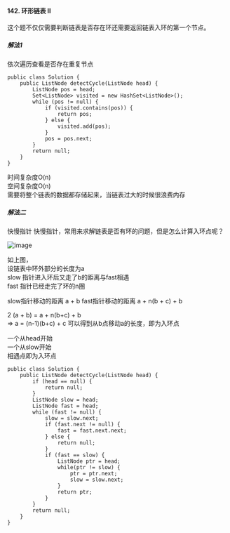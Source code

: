 #### 142. 环形链表 II
这个题不仅仅需要判断链表是否存在环还需要返回链表入环的第一个节点。

##### 解法1
依次遍历查看是否存在重复节点
```
public class Solution {
    public ListNode detectCycle(ListNode head) {
        ListNode pos = head;
        Set<ListNode> visited = new HashSet<ListNode>();
        while (pos != null) {
            if (visited.contains(pos)) {
                return pos;
            } else {
                visited.add(pos);
            }
            pos = pos.next;
        }
        return null;
    }
}
```
时间复杂度O(n)  
空间复杂度O(n)  
需要将整个链表的数据都存储起来，当链表过大的时候很浪费内存

##### 解法二
快慢指针
快慢指针，常用来求解链表是否有环的问题，但是怎么计算入环点呢？

![image](https://assets.leetcode-cn.com/solution-static/142/142_fig1.png)

如上图，  
设链表中环外部分的长度为a  
slow 指针进入环后又走了b的距离与fast相遇  
fast 指针已经走完了环的n圈

slow指针移动的距离 a + b
fast指针移动的距离 a + n(b + c) + b

2 (a + b) = a + n(b+c) + b  
=> a = (n-1)(b+c) + c
可以得到从b点移动a的长度，即为入环点

一个从head开始  
一个从slow开始  
相遇点即为入环点

```
public class Solution {
    public ListNode detectCycle(ListNode head) {
        if (head == null) {
            return null;
        }
        ListNode slow = head;
        ListNode fast = head;
        while (fast != null) {
            slow = slow.next;
            if (fast.next != null) {
                fast = fast.next.next;
            } else {
                return null;
            }
            if (fast == slow) {
                ListNode ptr = head;
                while(ptr != slow) {
                    ptr = ptr.next;
                    slow = slow.next;
                }
                return ptr;
            }
        }
        return null;
    }
}
```
